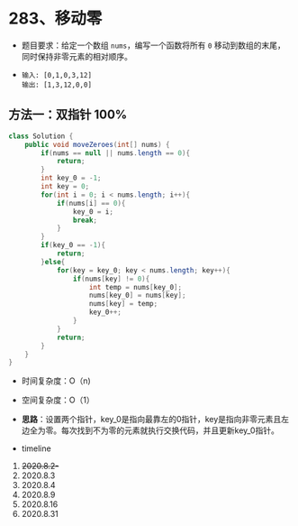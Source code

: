 # 283、移动零

- 题目要求：给定一个数组 `nums`，编写一个函数将所有 `0` 移动到数组的末尾，同时保持非零元素的相对顺序。

- ```
  输入: [0,1,0,3,12]
  输出: [1,3,12,0,0]
  ```





## 方法一：双指针 100%

```java
class Solution {
    public void moveZeroes(int[] nums) {
        if(nums == null || nums.length == 0){
            return;
        }
        int key_0 = -1;
        int key = 0;
        for(int i = 0; i < nums.length; i++){
            if(nums[i] == 0){
                key_0 = i;
                break;
            }
        }
        if(key_0 == -1){
            return;
        }else{
            for(key = key_0; key < nums.length; key++){
                if(nums[key] != 0){
                    int temp = nums[key_0];
                    nums[key_0] = nums[key];
                    nums[key] = temp;
                    key_0++;
                }
            }
            return;
        }
    }
}
```

- 时间复杂度：O（n)
- 空间复杂度：O（1）
- **思路**：设置两个指针，key_0是指向最靠左的0指针，key是指向非零元素且左边全为零。每次找到不为零的元素就执行交换代码，并且更新key_0指针。



- timeline

1. ~~2020.8.2-~~
2. 2020.8.3
3. 2020.8.4
4. 2020.8.9
5. 2020.8.16
6. 2020.8.31